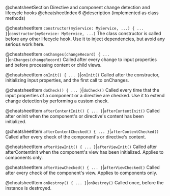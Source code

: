 @cheatsheetSection
Directive and component change detection and lifecycle hooks
@cheatsheetIndex 6
@description
(implemented as class methods)

@cheatsheetItem
`constructor(myService: MyService, ...) { ... }`|`constructor(myService: MyService, ...)`
The class constructor is called before any other lifecycle hook. Use it to inject dependencies, but avoid any serious work here.


@cheatsheetItem
`onChanges(changeRecord) { ... }`|`onChanges(changeRecord)`
Called after every change to input properties and before processing content or child views.


@cheatsheetItem
`onInit() { ... }`|`onInit()`
Called after the constructor, initializing input properties, and the first call to onChanges.


@cheatsheetItem
`doCheck() { ... }`|`doCheck()`
Called every time that the input properties of a component or a directive are checked. Use it to extend change detection by performing a custom check.


@cheatsheetItem
`afterContentInit() { ... }`|`afterContentInit()`
Called after onInit when the component's or directive's content has been initialized.


@cheatsheetItem
`afterContentChecked() { ... }`|`afterContentChecked()`
Called after every check of the component's or directive's content.


@cheatsheetItem
`afterViewInit() { ... }`|`afterViewInit()`
Called after afterContentInit when the component's view has been initialized. Applies to components only.


@cheatsheetItem
`afterViewChecked() { ... }`|`afterViewChecked()`
Called after every check of the component's view. Applies to components only.


@cheatsheetItem
`onDestroy() { ... }`|`onDestroy()`
Called once, before the instance is destroyed.